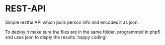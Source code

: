 # REST-API
Simple restful API which pulls person info and encodes it as json.

To deploy it make sure the files are in the same folder.
programmed in php5 and uses json to disply the results.
happy coding!
